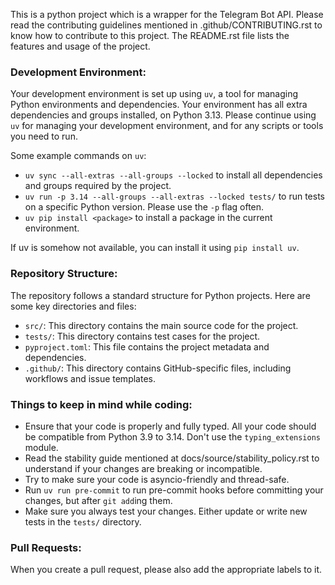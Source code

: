 This is a python project which is a wrapper for the Telegram Bot API. Please read the contributing
guidelines mentioned in .github/CONTRIBUTING.rst to know how to contribute to this project. The 
README.rst file lists the features and usage of the project.

### Development Environment:

Your development environment is set up using `uv`, a tool for managing Python environments and dependencies.
Your environment has all extra dependencies and groups installed, on Python 3.13. Please continue using `uv` for managing your development environment,
and for any scripts or tools you need to run.

Some example commands on `uv`:
- `uv sync --all-extras --all-groups --locked` to install all dependencies and groups required by the project.
- `uv run -p 3.14 --all-groups --all-extras --locked tests/` to run tests on a specific Python version. Please use the `-p` flag often.
- `uv pip install <package>` to install a package in the current environment.

If uv is somehow not available, you can install it using `pip install uv`.

### Repository Structure:

The repository follows a standard structure for Python projects. Here are some key directories and files:

- `src/`: This directory contains the main source code for the project.
- `tests/`: This directory contains test cases for the project.
- `pyproject.toml`: This file contains the project metadata and dependencies.
- `.github/`: This directory contains GitHub-specific files, including workflows and issue templates.


### Things to keep in mind while coding:

- Ensure that your code is properly and fully typed. All your code should be compatible from
  Python 3.9 to 3.14. Don't use the `typing_extensions` module.
- Read the stability guide mentioned at docs/source/stability_policy.rst to understand if your changes
  are breaking or incompatible.
- Try to make sure your code is asyncio-friendly and thread-safe.
- Run `uv run pre-commit` to run pre-commit hooks before committing your changes, but after `git add`ing them.
- Make sure you always test your changes. Either update or write new tests in the `tests/` directory.

### Pull Requests:

When you create a pull request, please also add the appropriate labels to it.
